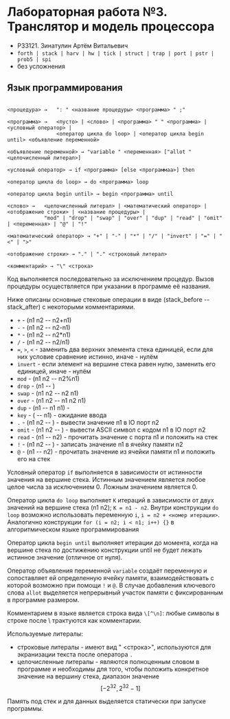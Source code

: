 # Лабораторная работа №3. Транслятор и модель процессора

* P33121. Зинатулин Артём Витальевич
* ```forth | stack | harv | hw | tick | struct | trap | port | pstr | prob5 | spi```
* без усложнения

## Язык программирования

```

<процедура> →   ": " <название процедуры> <программа> " ;"

<программа> →   <пусто> | <слово> | <программа> " " <программа> | <условный оператор> |
                <оператор цикла do loop> | <оператор цикла begin until> <объявление переменной>
                
<объявление переменной> → "variable " <переменная> ["allot " <целочисленный литерал>] 

<условный оператор> → if <программа> [else <программаа>] then  

<оператор цикла do loop> → do <программа> loop  

<оператор цикла begin until> → begin <программа> until  

<слово> →   <целочисленный литерал> | <математический оператор> | <отображение строки> | <название процедуры> |
            "mod" | "drop" | "swap" | "over" | "dup" | "read" | "omit" | <переменная> | "@" | "!"

<математический оператор> → "+" | "-" | "*" | "/" | "invert" | "=" | "<" | ">" 

<отображение строки> → "." | "." <строковый литерал>

<комментарий> → "\" <строка>

```

Код выполняется последовательно за исключением процедур.
Вызов процедуры осуществляется при указании в программе её названия.

Ниже описаны основные стековые операции в виде (stack_before -- stack_after) с некоторыми комментариями.

* ```+``` - (n1 n2 -- n2+n1)
* ```-``` - (n1 n2 -- n2-n1)
* ```*``` - (n1 n2 -- n2*n1)
* ```/``` - (n1 n2 -- n2/n1)
* ```=```, ```>```, ```<``` - заменить два верхних элемента стека единицей, если для них условие сравнение истинно,
  иначе - нулём
* ```invert``` - если элемент на вершине стека равен нулю, заменить его единицей, иначе - нулём
* ```mod``` - (n1 n2 -- n2%n1)
* ```drop``` - (n1 -- )
* ```swap``` - (n1 n2 -- n2 n1)
* ```over``` - (n1 n2 -- n1 n2 n1)
* ```dup``` - (n1 -- n1 n1) -
* ```key``` - ( -- n1) - ожидание ввода
* ```.``` - (n1 n2 -- ) - вывести значение n1 в IO порт n2
* ```omit``` - (n1 n2 -- ) - вывести ASCII символ с кодом n1 в IO порт n2
* ```read``` - (n1 -- n2) - прочитать значение с порта n1 и положить на стек
* ```!``` - (n1 n2 -- ) - записать значение n1 в ячейку памяти n2
* ```@``` - (n1 -- n2) - прочитать значение из ячейки памяти n1 и положить его на стек

Условный оператор ```if``` выполняется в зависимости от истинности значения на вершине стека.
Истинным значением является любое целое числа за исключением 0. Ложным значением является 0.

Оператор цикла ```do loop``` выполняет ```K``` итераций в зависимости от двух значений на вершине стека (n1 n2);
```K = n1 - n2```. Внутри конструкции ```do loop``` возможно использовать
переменную ```i```, ```i = n2 + <номер итерации>```.
Аналогично конструкции ```for (i = n2; i < n1; i++) {}``` в алгоритмическом языке программирования

Оператор цикла ```begin until``` выполняет итерации до момента, когда на вершине стека
по достижению конструкции until не будет лежать истинное значение (отличное от нуля).

Оператор объявления переменной ```variable``` создаёт переменную и сопоставляет ей 
определенную ячейку памяти, взаимодействовать с которой возможно при помощи ```!``` и ```@```.
В случае добавления ключевого слова ```allot``` выделяется непрерывный участок памяти с фиксированным
в программе размером.

Комментарием в языке является строка вида ```\[^\n]```: любые символы в строке после \ трактуются как комментарии.

Используемые литералы:

* строковые литералы - имеют вид " <строка>", используются для экранизации текста после оператора ```.```
* целочисленные литералы - являются полноценным словом в программе и необходимы для того, чтобы положить конкретное
  значение на вершину стека, диапазон значение $$[-2^32, 2^32 - 1]$$

Память под стек и для данных выделяется статически при запуске программы.
